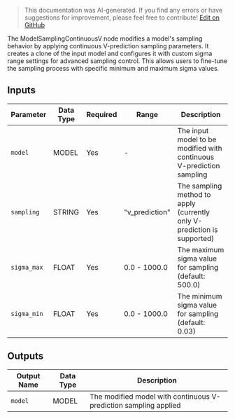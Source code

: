 > This documentation was AI-generated. If you find any errors or have suggestions for improvement, please feel free to contribute! [Edit on GitHub](https://github.com/Comfy-Org/embedded-docs/blob/main/comfyui_embedded_docs/docs/ModelSamplingContinuousV/en.md)

The ModelSamplingContinuousV node modifies a model's sampling behavior by applying continuous V-prediction sampling parameters. It creates a clone of the input model and configures it with custom sigma range settings for advanced sampling control. This allows users to fine-tune the sampling process with specific minimum and maximum sigma values.

## Inputs

| Parameter | Data Type | Required | Range | Description |
|-----------|-----------|----------|-------|-------------|
| `model` | MODEL | Yes | - | The input model to be modified with continuous V-prediction sampling |
| `sampling` | STRING | Yes | "v_prediction" | The sampling method to apply (currently only V-prediction is supported) |
| `sigma_max` | FLOAT | Yes | 0.0 - 1000.0 | The maximum sigma value for sampling (default: 500.0) |
| `sigma_min` | FLOAT | Yes | 0.0 - 1000.0 | The minimum sigma value for sampling (default: 0.03) |

## Outputs

| Output Name | Data Type | Description |
|-------------|-----------|-------------|
| `model` | MODEL | The modified model with continuous V-prediction sampling applied |
